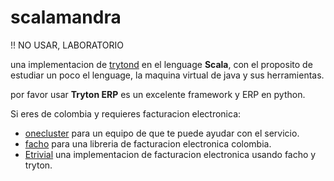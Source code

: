 # scalamandra

!! NO USAR, LABORATORIO

una implementacion de [trytond](http://www.tryton.org) en el lenguage **Scala**, con el
proposito de estudiar un poco el lenguage, la maquina virtual de java y sus herramientas.

por favor usar **Tryton ERP** es un excelente framework y ERP en python.

Si eres de colombia y requieres facturacion electronica:

* [onecluster](https://onecluster.org/) para un equipo de que te puede ayudar con el servicio.
* [facho](https://lib.facho.cyou) para una libreria de facturacion electronica colombia.
* [Etrivial](https://git.disroot.org/Etrivial/) una implementacion de facturacion electronica usando facho y tryton.
